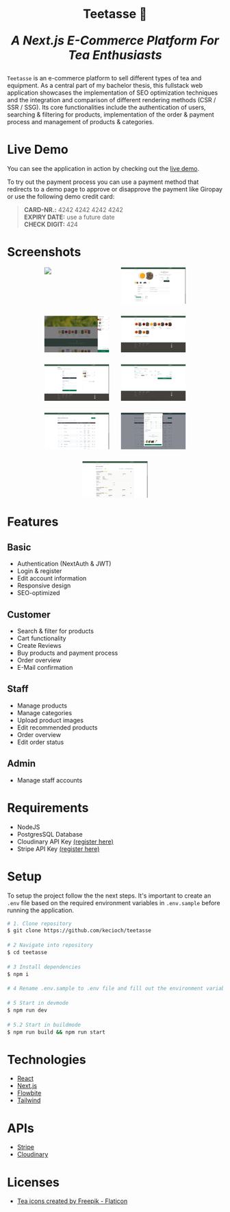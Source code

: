 <h1 align="center">
  Teetasse 🍵
  <p style="font-style: italic ">A Next.js E-Commerce Platform For Tea Enthusiasts</p>
</h1>

`Teetasse` is an e-commerce platform to sell different types of tea and equipment. As a central part of my bachelor thesis, this fullstack web application showcases the implementation of SEO optimization techniques and the integration and comparison of different rendering methods (CSR / SSR / SSG). Its core functionalities include the authentication of users, searching & filtering for products, implementation of the order & payment process and management of products & categories. 

# Live Demo

You can see the application in action by checking out the [live demo](https://teetasse.kevincioch.com).

To try out the payment process you can use a payment method that redirects to a demo page to approve or disapprove the payment like Giropay or use the following demo credit card:

> <b>CARD-NR.:</b> 4242 4242 4242 4242
> <br /><b>EXPIRY DATE:</b> use a future date
> <br /><b>CHECK DIGIT:</b> 424

# Screenshots

<div align="center" style="display: flex; justify-content: center; flex-wrap: wrap; gap: 2em">
  <img src="./static/screenshot-home.PNG" width="30%" />
  <img src="./static/screenshot-product.PNG" width="30%" />
  <img src="./static/screenshot-cart.PNG" width="30%" />
  <img src="./static/screenshot-catalog.PNG" width="30%" />
  <img src="./static/screenshot-checkout-1.PNG" width="30%" />
  <img src="./static/screenshot-checkout-2.PNG" width="30%" />
  <img src="./static/screenshot-management-products.PNG" width="30%" />
  <img src="./static/screenshot-management-products-edit.PNG" width="30%" />
  <img src="./static/screenshot-management-orders.PNG" width="30%" />
</div >

# Features

## Basic

- Authentication (NextAuth & JWT)
- Login & register
- Edit account information
- Responsive design
- SEO-optimized

## Customer

- Search & filter for products
- Cart functionality
- Create Reviews
- Buy products and payment process
- Order overview
- E-Mail confirmation

## Staff

- Manage products
- Manage categories
- Upload product images
- Edit recommended products
- Order overview
- Edit order status

## Admin

- Manage staff accounts

# Requirements

- NodeJS
- PostgresSQL Database
- Cloudinary API Key [(register here)](https://cloudinary.com/users/register_free)
- Stripe API Key [(register here)](https://dashboard.stripe.com/register)

# Setup

To setup the project follow the the next steps. It's important to create an `.env` file based on the required environment variables in `.env.sample` before running the application.

```bash
# 1. Clone repository
$ git clone https://github.com/kecioch/teetasse

# 2 Navigate into repository
$ cd teetasse

# 3 Install dependencies
$ npm i

# 4 Rename .env.sample to .env file and fill out the environment variables

# 5 Start in devmode
$ npm run dev

# 5.2 Start in buildmode
$ npm run build && npm run start
```

# Technologies

- [React](https://reactjs.org/)
- [Next.js](https://nextjs.org/)
- [Flowbite](https://flowbite.com/)
- [Tailwind](https://tailwindcss.com/)

# APIs

- [Stripe](https://stripe.com/)
- [Cloudinary](https://cloudinary.com/)

# Licenses
 - [Tea icons created by Freepik - Flaticon](https://www.flaticon.com/free-icon/tea_2418214?related_id=2418214)

